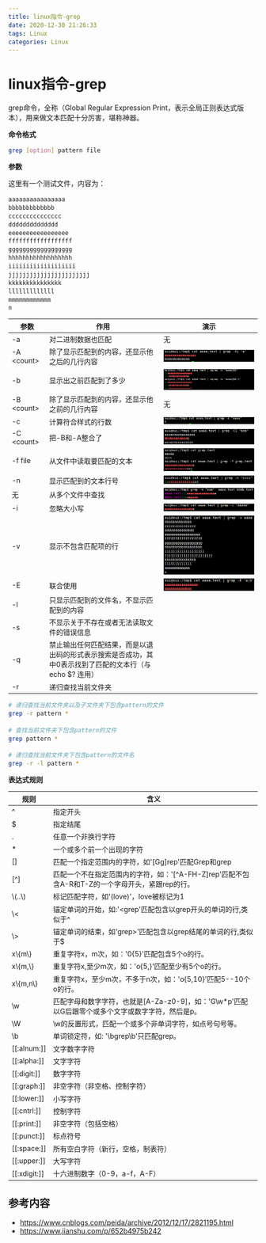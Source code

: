 ```yaml
---
title: linux指令-grep
date: 2020-12-30 21:26:33
tags: Linux
categories: Linux
---
```

# linux指令-grep

grep命令，全称（Global Regular Expression Print，表示全局正则表达式版本），用来做文本匹配十分厉害，堪称神器。

**命令格式**

```bash
grep [option] pattern file
```

**参数**

这里有一个测试文件，内容为：

```bash
aaaaaaaaaaaaaaaa
bbbbbbbbbbbbb
ccccccccccccccc
dddddddddddddd
eeeeeeeeeeeeeeeee
ffffffffffffffffff
gggggggggggggggggg
hhhhhhhhhhhhhhhhhh
iiiiiiiiiiiiiiiiiii
jjjjjjjjjjjjjjjjjjjjjjj
kkkkkkkkkkkkkkk
lllllllllllll
mmmmmmmmmmmm
n

```

| 参数        | 作用                                                         | 演示                                                         |
| ----------- | ------------------------------------------------------------ | ------------------------------------------------------------ |
| -a          | 对二进制数据也匹配                                           | 无                                                           |
| -A \<count> | 除了显示匹配到的内容，还显示他之后的几行内容                 | ![](https://raw.githubusercontent.com/lightingsui/Pic/master/img/20201228160330.png) |
| -b          | 显示出之前匹配到了多少                                       | ![](https://raw.githubusercontent.com/lightingsui/Pic/master/img/20201228160716.png) |
| -B \<count> | 除了显示匹配到的内容，还显示他之前的几行内容                 | 无                                                           |
| -c          | 计算符合样式的行数                                           | ![](https://raw.githubusercontent.com/lightingsui/Pic/master/img/20201228160924.png) |
| -C \<count> | 把-B和-A整合了                                               | ![](https://raw.githubusercontent.com/lightingsui/Pic/master/img/20201228161104.png) |
| -f file     | 从文件中读取要匹配的文本                                     | ![](https://raw.githubusercontent.com/lightingsui/Pic/master/img/20210202144819.png) |
| -n          | 显示匹配到的文本行号                                         | ![](https://raw.githubusercontent.com/lightingsui/Pic/master/img/20201228162136.png) |
| 无          | 从多个文件中查找                                             | ![](https://raw.githubusercontent.com/lightingsui/Pic/master/img/20201228162308.png) |
| -i          | 忽略大小写                                                   | ![](https://raw.githubusercontent.com/lightingsui/Pic/master/img/20201228162431.png) |
| -v          | 显示不包含匹配项的行                                         | ![](https://raw.githubusercontent.com/lightingsui/Pic/master/img/20201228163809.png) |
| -E          | 联合使用                                                     | ![](https://raw.githubusercontent.com/lightingsui/Pic/master/img/20201228164039.png) |
| -l          | 只显示匹配到的文件名，不显示匹配到的内容                     |                                                              |
| -s          | 不显示关于不存在或者无法读取文件的错误信息                   |                                                              |
| -q          | 禁止输出任何匹配结果，而是以退出码的形式表示搜索是否成功，其中0表示找到了匹配的文本行（与echo $? 连用） |                                                              |
| -r          | 递归查找当前文件夹                                           |                                                              |

```bash
# 递归查找当前文件夹以及子文件夹下包含pattern的文件
grep -r pattern *

# 查找当前文件夹下包含pattern的文件
grep pattern *

# 递归查找当前文件夹下包含pattern的文件名
grep -r -l pattern *
```



**表达式规则**

| 规则         | 含义                                                         |
| ------------ | ------------------------------------------------------------ |
| ^            | 指定开头                                                     |
| $            | 指定结尾                                                     |
| .            | 任意一个非换行字符                                           |
| *            | 一个或多个前一个出现的字符                                   |
| []           | 匹配一个指定范围内的字符，如'[Gg]rep'匹配Grep和grep          |
| [^]          | 匹配一个不在指定范围内的字符，如：'\[^A-FH-Z]rep'匹配不包含A-R和T-Z的一个字母开头，紧跟rep的行。 |
| \\(..\\)     | 标记匹配字符，如'\(love\)'，love被标记为1                    |
| \\<          | 锚定单词的开始，如:'\<grep'匹配包含以grep开头的单词的行,类似于^ |
| \\>          | 锚定单词的结束，如'grep\>'匹配包含以grep结尾的单词的行,类似于$ |
| x\\{m\\}     | 重复字符x，m次，如：'0\{5\}'匹配包含5个o的行。               |
| x\\{m,\\}    | 重复字符x,至少m次，如：'o\{5,\}'匹配至少有5个o的行。         |
| x\\{m,n\\}   | 重复字符x，至少m次，不多于n次，如：'o\{5,10\}'匹配5--10个o的行。 |
| \w           | 匹配字母和数字字符，也就是[A-Za-z0-9]，如：'G\w*p'匹配以G后跟零个或多个文字或数字字符，然后是p。 |
| \W           | \w的反置形式，匹配一个或多个非单词字符，如点号句号等。       |
| \b           | 单词锁定符，如: '\bgrep\b'只匹配grep。                       |
| [[:alnum:]]  | 文字数字字符                                                 |
| [[:alpha:]]  | 文字字符                                                     |
| [[:digit:]]  | 数字字符                                                     |
| [[:graph:]]  | 非空字符（非空格、控制字符）                                 |
| [[:lower:]]  | 小写字符                                                     |
| [[:cntrl:]]  | 控制字符                                                     |
| [[:print:]]  | 非空字符（包括空格）                                         |
| [[:punct:]]  | 标点符号                                                     |
| [[:space:]]  | 所有空白字符（新行，空格，制表符）                           |
| [[:upper:]]  | 大写字符                                                     |
| [[:xdigit:]] | 十六进制数字（0-9，a-f，A-F）                                |

## 参考内容

+ https://www.cnblogs.com/peida/archive/2012/12/17/2821195.html
+ https://www.jianshu.com/p/652b4975b242
